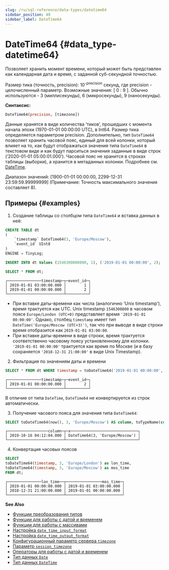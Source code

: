 ```yaml
---
slug: /ru/sql-reference/data-types/datetime64
sidebar_position: 49
sidebar_label: DateTime64
---
```


# DateTime64 {#data_type-datetime64}

Позволяет хранить момент времени, который может быть представлен как календарная дата и время, с заданной суб-секундной точностью.

Размер тика (точность, precision): 10<sup>-precision</sup> секунд, где precision - целочисленный параметр. Возможные значения: [ 0 : 9 ].
Обычно используются - 3 (миллисекунды), 6 (микросекунды), 9 (наносекунды).

**Синтаксис:**

``` sql
DateTime64(precision, [timezone])
```

Данные хранятся в виде количества ‘тиков’, прошедших с момента начала эпохи (1970-01-01 00:00:00 UTC), в Int64. Размер тика определяется параметром precision. Дополнительно, тип `DateTime64` позволяет хранить часовой пояс, единый для всей колонки, который влияет на то, как будут отображаться значения типа `DateTime64` в текстовом виде и как будут парситься значения заданные в виде строк (‘2020-01-01 05:00:01.000’). Часовой пояс не хранится в строках таблицы (выборки), а хранится в метаданных колонки. Подробнее см. [DateTime](datetime.md).

Диапазон значений: \[1900-01-01 00:00:00, 2299-12-31 23:59:59.99999999\] (Примечание: Точность максимального значения составляет 8).

## Примеры {#examples}

1. Создание таблицы со столбцом типа `DateTime64` и вставка данных в неё:

``` sql
CREATE TABLE dt
(
    `timestamp` DateTime64(3, 'Europe/Moscow'),
    `event_id` UInt8
)
ENGINE = TinyLog;
```

``` sql
INSERT INTO dt Values (1546300800000, 1), ('2019-01-01 00:00:00', 2);
```

``` sql
SELECT * FROM dt;
```

``` text
┌───────────────timestamp─┬─event_id─┐
│ 2019-01-01 03:00:00.000 │        1 │
│ 2019-01-01 00:00:00.000 │        2 │
└─────────────────────────┴──────────┘
```

-   При вставке даты-времени как числа (аналогично ‘Unix timestamp’), время трактуется как UTC. Unix timestamp `1546300800` в часовом поясе `Europe/London (UTC+0)` представляет время `'2019-01-01 00:00:00'`. Однако, столбец `timestamp` имеет тип `DateTime('Europe/Moscow (UTC+3)')`, так что при выводе в виде строки время отобразится как `2019-01-01 03:00:00`.
-   При вставке даты-времени в виде строки, время трактуется соответственно часовому поясу установленному для колонки. `'2019-01-01 00:00:00'` трактуется как время по Москве (и в базу сохраняется `'2018-12-31 21:00:00'` в виде Unix Timestamp).

2. Фильтрация по значениям даты и времени

``` sql
SELECT * FROM dt WHERE timestamp = toDateTime64('2019-01-01 00:00:00', 3, 'Europe/Moscow');
```

``` text
┌───────────────timestamp─┬─event_id─┐
│ 2019-01-01 00:00:00.000 │        2 │
└─────────────────────────┴──────────┘
```

В отличие от типа `DateTime`, `DateTime64` не конвертируется из строк автоматически.

3. Получение часового пояса для значения типа `DateTime64`:

``` sql
SELECT toDateTime64(now(), 3, 'Europe/Moscow') AS column, toTypeName(column) AS x;
```

``` text
┌──────────────────column─┬─x──────────────────────────────┐
│ 2019-10-16 04:12:04.000 │ DateTime64(3, 'Europe/Moscow') │
└─────────────────────────┴────────────────────────────────┘
```

4. Конвертация часовых поясов

``` sql
SELECT
toDateTime64(timestamp, 3, 'Europe/London') as lon_time,
toDateTime64(timestamp, 3, 'Europe/Moscow') as mos_time
FROM dt;
```

``` text
┌───────────────lon_time──┬────────────────mos_time─┐
│ 2019-01-01 00:00:00.000 │ 2019-01-01 03:00:00.000 │
│ 2018-12-31 21:00:00.000 │ 2019-01-01 00:00:00.000 │
└─────────────────────────┴─────────────────────────┘
```

**See Also**

-   [Функции преобразования типов](../../sql-reference/functions/type-conversion-functions.md)
-   [Функции для работы с датой и временем](../../sql-reference/functions/date-time-functions.md)
-   [Функции для работы с массивами](../../sql-reference/functions/array-functions.md)
-   [Настройка `date_time_input_format`](../../operations/settings/settings.md#settings-date_time_input_format)
-   [Настройка `date_time_output_format`](../../operations/settings/settings.md)
-   [Конфигурационный параметр сервера `timezone`](../../operations/server-configuration-parameters/settings.md#server_configuration_parameters-timezone)
-   [Параметр `session_timezone`](../../operations/settings/settings.md#session_timezone)
-   [Операторы для работы с датой и временем](../../sql-reference/operators/index.md#operators-datetime)
-   [Тип данных `Date`](date.md)
-   [Тип данных `DateTime`](datetime.md)
